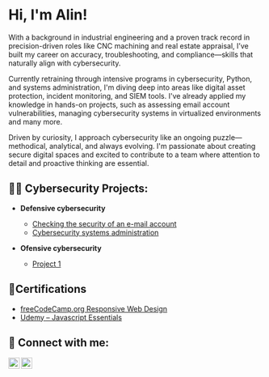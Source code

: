 <h1>Hi, I'm Alin!</h1> 

<p>With a background in industrial engineering and a proven track record in precision-driven roles like CNC machining and real estate appraisal, I’ve built my career on accuracy, troubleshooting, and compliance—skills that naturally align with cybersecurity.

Currently retraining through intensive programs in cybersecurity, Python, and systems administration, I'm diving deep into areas like digital asset protection, incident monitoring, and SIEM tools. I've already applied my knowledge in hands-on projects, such as assessing email account vulnerabilities, managing cybersecurity systems in virtualized environments and many more.

Driven by curiosity, I approach cybersecurity like an ongoing puzzle—methodical, analytical, and always evolving. I'm passionate about creating secure digital spaces and excited to contribute to a team where attention to detail and proactive thinking are essential.
  
<h2>👨‍💻 Cybersecurity Projects:</h2>

- <b>Defensive cybersecurity</b>
  - [Checking the security of an e-mail account](https://github.com/alinnegrut/checkingemailsecurity)
  - [Cybersecurity systems administration](https://github.com/alinnegrut/Cybersecurity-systems-administration)    

- <b>Ofensive cybersecurity</b>
  - [Project 1](https://github.com/alinnegrut/)
 
<h2>📄Certifications</h2>

- [freeCodeCamp.org Responsive Web Design](https://www.freecodecamp.org/certification/negrut112/responsive-web-design)
- [Udemy – Javascript Essentials](https://udemy-certificate.s3.amazonaws.com/pdf/UC-aadc4bdd-055a-4bed-8aad-48c2a770149a.pdf)
    
<h2> 🤳 Connect with me:</h2>

[<img align="left" alt="AlinNegrut | Twitter" width="22px" src="https://cdn.jsdelivr.net/npm/simple-icons@v3/icons/twitter.svg" />][twitter]
[<img align="left" alt="AlinNegrut | LinkedIn" width="22px" src="https://cdn.jsdelivr.net/npm/simple-icons@v3/icons/linkedin.svg" />][linkedin]

[twitter]: https://twitter.com/alinnegrut
[linkedin]: https://linkedin.com/in/alinnegrut

<!--
